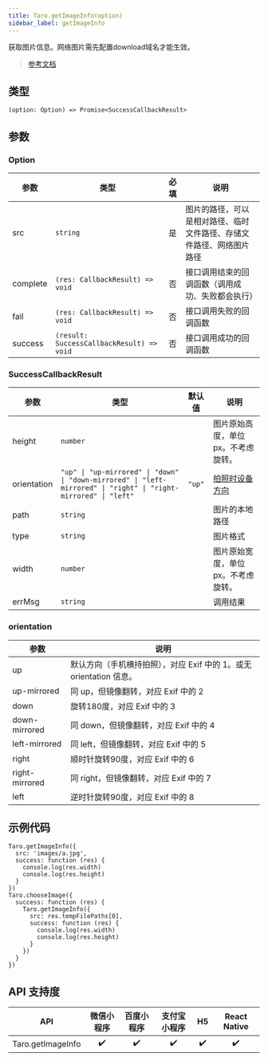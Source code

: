 ```yaml
---
title: Taro.getImageInfo(option)
sidebar_label: getImageInfo
---
```


获取图片信息。网络图片需先配置download域名才能生效。

> [参考文档](https://developers.weixin.qq.com/miniprogram/dev/api/media/image/wx.getImageInfo.html)

## 类型

```tsx
(option: Option) => Promise<SuccessCallbackResult>
```

## 参数

### Option

<table>
  <thead>
    <tr>
      <th>参数</th>
      <th>类型</th>
      <th style="text-align:center">必填</th>
      <th>说明</th>
    </tr>
  </thead>
  <tbody>
    <tr>
      <td>src</td>
      <td><code>string</code></td>
      <td style="text-align:center">是</td>
      <td>图片的路径，可以是相对路径、临时文件路径、存储文件路径、网络图片路径</td>
    </tr>
    <tr>
      <td>complete</td>
      <td><code>(res: CallbackResult) =&gt; void</code></td>
      <td style="text-align:center">否</td>
      <td>接口调用结束的回调函数（调用成功、失败都会执行）</td>
    </tr>
    <tr>
      <td>fail</td>
      <td><code>(res: CallbackResult) =&gt; void</code></td>
      <td style="text-align:center">否</td>
      <td>接口调用失败的回调函数</td>
    </tr>
    <tr>
      <td>success</td>
      <td><code>(result: SuccessCallbackResult) =&gt; void</code></td>
      <td style="text-align:center">否</td>
      <td>接口调用成功的回调函数</td>
    </tr>
  </tbody>
</table>

### SuccessCallbackResult

<table>
  <thead>
    <tr>
      <th>参数</th>
      <th>类型</th>
      <th style="text-align:center">默认值</th>
      <th>说明</th>
    </tr>
  </thead>
  <tbody>
    <tr>
      <td>height</td>
      <td><code>number</code></td>
      <td style="text-align:center"></td>
      <td>图片原始高度，单位px。不考虑旋转。</td>
    </tr>
    <tr>
      <td>orientation</td>
      <td><code>&quot;up&quot; | &quot;up-mirrored&quot; | &quot;down&quot; | &quot;down-mirrored&quot; | &quot;left-mirrored&quot; | &quot;right&quot; | &quot;right-mirrored&quot; | &quot;left&quot;</code></td>
      <td style="text-align:center"><code>&quot;up&quot;</code></td>
      <td><a href="http://sylvana.net/jpegcrop/exif_orientation.html">拍照时设备方向</a></td>
    </tr>
    <tr>
      <td>path</td>
      <td><code>string</code></td>
      <td style="text-align:center"></td>
      <td>图片的本地路径</td>
    </tr>
    <tr>
      <td>type</td>
      <td><code>string</code></td>
      <td style="text-align:center"></td>
      <td>图片格式</td>
    </tr>
    <tr>
      <td>width</td>
      <td><code>number</code></td>
      <td style="text-align:center"></td>
      <td>图片原始宽度，单位px。不考虑旋转。</td>
    </tr>
    <tr>
      <td>errMsg</td>
      <td><code>string</code></td>
      <td style="text-align:center"></td>
      <td>调用结果</td>
    </tr>
  </tbody>
</table>

### orientation

<table>
  <thead>
    <tr>
      <th>参数</th>
      <th>说明</th>
    </tr>
  </thead>
  <tbody>
    <tr>
      <td>up</td>
      <td>默认方向（手机横持拍照），对应 Exif 中的 1。或无 orientation 信息。</td>
    </tr>
    <tr>
      <td>up-mirrored</td>
      <td>同 up，但镜像翻转，对应 Exif 中的 2</td>
    </tr>
    <tr>
      <td>down</td>
      <td>旋转180度，对应 Exif 中的 3</td>
    </tr>
    <tr>
      <td>down-mirrored</td>
      <td>同 down，但镜像翻转，对应 Exif 中的 4</td>
    </tr>
    <tr>
      <td>left-mirrored</td>
      <td>同 left，但镜像翻转，对应 Exif 中的 5</td>
    </tr>
    <tr>
      <td>right</td>
      <td>顺时针旋转90度，对应 Exif 中的 6</td>
    </tr>
    <tr>
      <td>right-mirrored</td>
      <td>同 right，但镜像翻转，对应 Exif 中的 7</td>
    </tr>
    <tr>
      <td>left</td>
      <td>逆时针旋转90度，对应 Exif 中的 8</td>
    </tr>
  </tbody>
</table>

## 示例代码

```tsx
Taro.getImageInfo({
  src: 'images/a.jpg',
  success: function (res) {
    console.log(res.width)
    console.log(res.height)
  }
})
Taro.chooseImage({
  success: function (res) {
    Taro.getImageInfo({
      src: res.tempFilePaths[0],
      success: function (res) {
        console.log(res.width)
        console.log(res.height)
      }
    })
  }
})
```

## API 支持度

| API | 微信小程序 | 百度小程序 | 支付宝小程序 | H5 | React Native |
| :---: | :---: | :---: | :---: | :---: | :---: |
| Taro.getImageInfo | ✔️ | ✔️ | ✔️ | ✔️ | ✔️ |
